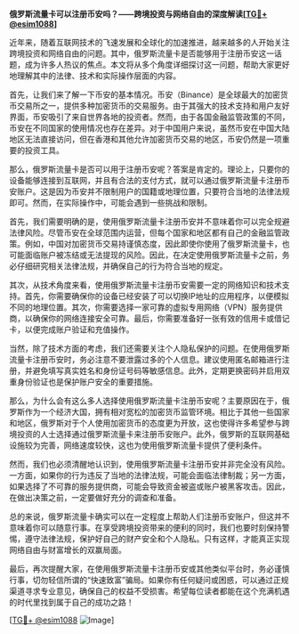 **俄罗斯流量卡可以注册币安吗？——跨境投资与网络自由的深度解读[[TG💪+ @esim1088](https://t.me/s/esim1088)]**

近年来，随着互联网技术的飞速发展和全球化的加速推进，越来越多的人开始关注跨境投资和网络自由的问题。其中，俄罗斯流量卡是否能够用于注册币安这一话题，成为许多人热议的焦点。本文将从多个角度详细探讨这一问题，帮助大家更好地理解其中的法律、技术和实际操作层面的内容。

首先，让我们来了解一下币安的基本情况。币安（Binance）是全球最大的加密货币交易所之一，提供多种加密货币的交易服务。由于其强大的技术支持和用户友好界面，币安吸引了来自世界各地的投资者。然而，由于各国金融监管政策的不同，币安在不同国家的使用情况也存在差异。对于中国用户来说，虽然币安在中国大陆地区无法直接访问，但在香港和其他允许加密货币交易的地区，币安仍然是一项重要的投资工具。

那么，俄罗斯流量卡是否可以用于注册币安呢？答案是肯定的。理论上，只要你的设备能够连接到互联网，并且有合法的支付方式，就可以通过俄罗斯流量卡注册币安账户。这是因为币安并不限制用户的国籍或地理位置，只要符合当地的法律法规即可。然而，在实际操作中，可能会遇到一些挑战和限制。

首先，我们需要明确的是，使用俄罗斯流量卡注册币安并不意味着你可以完全规避法律风险。尽管币安在全球范围内运营，但每个国家和地区都有自己的金融监管政策。例如，中国对加密货币交易持谨慎态度，因此即使你使用了俄罗斯流量卡，也可能面临账户被冻结或无法提现的风险。因此，在决定使用俄罗斯流量卡之前，务必仔细研究相关法律法规，并确保自己的行为符合当地的规定。

其次，从技术角度来看，使用俄罗斯流量卡注册币安需要一定的网络知识和技术支持。首先，你需要确保你的设备已经安装了可以切换IP地址的应用程序，以便模拟不同的地理位置。其次，你需要选择一家可靠的虚拟专用网络（VPN）服务提供商，以确保你的网络连接安全可靠。最后，你需要准备好一张有效的信用卡或借记卡，以便完成账户验证和充值操作。

当然，除了技术方面的考虑，我们还需要关注个人隐私保护的问题。在使用俄罗斯流量卡注册币安时，务必注意不要泄露过多的个人信息。建议使用匿名邮箱进行注册，并避免填写真实姓名和身份证号码等敏感信息。此外，定期更换密码并启用双重身份验证也是保护账户安全的重要措施。

那么，为什么会有这么多人选择使用俄罗斯流量卡注册币安呢？主要原因在于，俄罗斯作为一个经济大国，拥有相对宽松的加密货币监管环境。相比于其他一些国家和地区，俄罗斯对于个人使用加密货币的态度更为开放，这也使得许多希望参与跨境投资的人士选择通过俄罗斯流量卡来注册币安账户。此外，俄罗斯的互联网基础设施较为完善，网络速度较快，这也为使用俄罗斯流量卡提供了便利条件。

然而，我们也必须清醒地认识到，使用俄罗斯流量卡注册币安并非完全没有风险。一方面，如果你的行为违反了当地的法律法规，可能会面临法律制裁；另一方面，如果选择了不可靠的服务提供商，可能会导致资金被盗或账户被黑客攻击。因此，在做出决策之前，一定要做好充分的调查和准备。

总的来说，俄罗斯流量卡确实可以在一定程度上帮助人们注册币安账户，但这并不意味着你可以随意行事。在享受跨境投资带来的便利的同时，我们也要时刻保持警惕，遵守法律法规，保护好自己的财产安全和个人隐私。只有这样，才能真正实现网络自由与财富增长的双赢局面。

最后，再次提醒大家，在使用俄罗斯流量卡注册币安或其他类似平台时，务必谨慎行事，切勿轻信所谓的“快速致富”骗局。如果你有任何疑问或困惑，可以通过正规渠道寻求专业意见，确保自己的权益不受损害。希望每位读者都能在这个充满机遇的时代里找到属于自己的成功之路！

[[TG💪+ @esim1088](https://t.me/s/esim1088) ![Image](https://i.postimg.cc/4NQfJmqS/Snipaste-2025-05-13-00-14-12.png)]